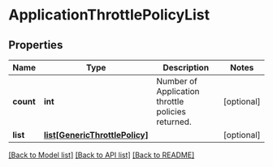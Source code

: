 # ApplicationThrottlePolicyList

## Properties
Name | Type | Description | Notes
------------ | ------------- | ------------- | -------------
**count** | **int** | Number of Application throttle policies returned.  | [optional] 
**list** | [**list[GenericThrottlePolicy]**](GenericThrottlePolicy.md) |  | [optional] 

[[Back to Model list]](../README.md#documentation-for-models) [[Back to API list]](../README.md#documentation-for-api-endpoints) [[Back to README]](../README.md)


